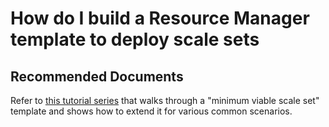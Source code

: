 <properties
    pageTitle="How do I build a Resource Manager template to deploy scale sets"
    description="How do I build a Resource Manager template to deploy scale sets"
    service="microsoft.compute"
    resource="virtualmachinescalesets"
    authors="gatneil"
    displayOrder="6"
    selfHelpType="resource"
    supportTopicIds=""
    productPesIds=""
    resourceTags=""
    cloudEnvironments="MoonCake"
/>

# How do I build a Resource Manager template to deploy scale sets

## Recommended Documents

Refer to [this tutorial series](https://docs.azure.cn/virtual-machine-scale-sets/virtual-machine-scale-sets-mvss-start) that walks through a "minimum viable scale set" template and shows how to extend it for various common scenarios.
